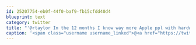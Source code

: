 ```yaml
---
id: 25207754-eb0f-44f0-baf9-fb15cfdd40d4
blueprint: text
category: twitter
title: "'@rtaylor In the 12 months I know way more Apple ppl with hardware/OS issues than PCs. 4 Dells in 10 yrs for me, no issues."
caption: '<span class="username username_linked">@<a href="https://twitter.com/rtaylor" title="Elon Musk">rtaylor</a></span> In the 12 months I know way more Apple ppl with hardware/OS issues than PCs. 4 Dells in 10 yrs for me, no issues.'
---
```

